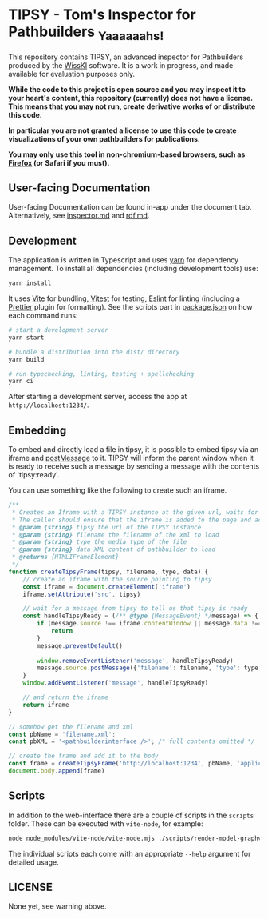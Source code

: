 # TIPSY - Tom's Inspector for Pathbuilders <sub>Yaaaaaahs!</sub>

This repository contains TIPSY, an advanced inspector for Pathbuilders produced by the [WissKI](https://wiss-ki.eu) software.
It is a work in progress, and made available for evaluation purposes only.

<b>
While the code to this project is open source and you may inspect it to your heart's content, this repository (currently) does not have a license. 
This means that you may not run, create derivative works of or distribute this code.

In particular you are __not__ granted a license to use this code to create visualizations of your own pathbuilders for publications.

You may only use this tool in non-chromium-based browsers, such as [Firefox](https://www.mozilla.org/en-US/firefox/new/) (or Safari if you must). 
</b>

## User-facing Documentation

User-facing Documentation can be found in-app under the document tab. 
Alternatively, see [inspector.md](macros/docs/inspector.md) and [rdf.md](macros/docs/rdf.md).

## Development

The application is written in Typescript and uses [yarn](https://yarnpkg.com) for dependency management. 
To install all dependencies (including development tools) use:

```bash
yarn install
```

It uses [Vite](https://vitejs.dev) for bundling, [Vitest](https://vitest.dev) for testing, [Eslint](https://eslint.org) for linting (including a [Prettier](https://prettier.io) plugin for formatting). 
See the scripts part in [package.json](package.json) on how each command runs:
```bash
# start a development server
yarn start

# bundle a distribution into the dist/ directory
yarn build

# run typechecking, linting, testing + spellchecking
yarn ci
```

After starting a development server, access the app at `http://localhost:1234/`. 

## Embedding

To embed and directly load a file in tipsy, it is possible to embed tipsy via an iframe and [postMessage](https://developer.mozilla.org/en-US/docs/Web/API/Window/postMessage) to it.
TIPSY will inform the parent window when it is ready to receive such a message by sending a message with the contents of 'tipsy:ready'.

You can use something like the following to create such an iframe.
```javascript
/**
 * Creates an Iframe with a TIPSY instance at the given url, waits for it to be ready, and then loads the given xml data. 
 * The caller should ensure that the iframe is added to the page and actually contains tipsy.  
 * @param {string} tipsy the url of the TIPSY instance
 * @param {string} filename the filename of the xml to load
 * @param {string} type the media type of the file
 * @param {string} data XML content of pathbuilder to load
 * @returns {HTMLIFrameElement} 
 */
function createTipsyFrame(tipsy, filename, type, data) {
    // create an iframe with the source pointing to tipsy
    const iframe = document.createElement('iframe')
    iframe.setAttribute('src', tipsy)

    // wait for a message from tipsy to tell us that tipsy is ready
    const handleTipsyReady = (/** @type {MessageEvent} */message) => {
        if (message.source !== iframe.contentWindow || message.data !== 'tipsy:ready') {
            return
        }
        message.preventDefault()
    
        window.removeEventListener('message', handleTipsyReady)
        message.source.postMessage({'filename': filename, 'type': type, 'data': data}, '*');
    }
    window.addEventListener('message', handleTipsyReady)

    // and return the iframe
    return iframe
}

// somehow get the filename and xml
const pbName = 'filename.xml';
const pbXML = '<pathbuilderinterface />'; /* full contents omitted */

// create the frame and add it to the body
const frame = createTipsyFrame('http://localhost:1234', pbName, 'application/xml', pbXML)
document.body.append(frame)
```


## Scripts

In addition to the web-interface there are a couple of scripts in the `scripts` folder. 
These can be executed with `vite-node`, for example:

```bash
node node_modules/vite-node/vite-node.mjs ./scripts/render-model-graphviz.ts -p pathbuilder.xml
```

The individual scripts each come with an appropriate `--help` argument for detailed usage. 

## LICENSE

None yet, see warning above.

<!-- spellchecker:words HTMLIFrameElement pathbuilderinterface -->